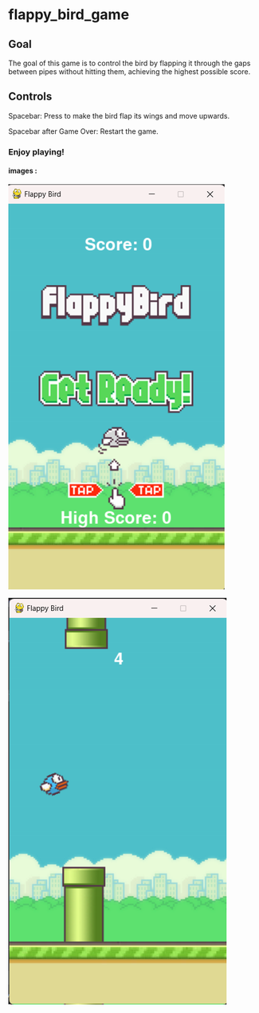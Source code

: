 # flappy_bird_game

## Goal

The goal of this game is to control the bird by flapping it through the gaps between pipes without hitting them, achieving the highest possible score.

## Controls

Spacebar: Press to make the bird flap its wings and move upwards.

Spacebar after Game Over: Restart the game.

### Enjoy playing!

#### images : 

![Title screen](https://raw.githubusercontent.com/aswinms926/flappy_bird_game/refs/heads/main/screenshots/Screenshot%202024-12-12%20214301.png)

![play screen](https://raw.githubusercontent.com/aswinms926/flappy_bird_game/refs/heads/main/screenshots/Screenshot%202024-12-12%20214420.png)
